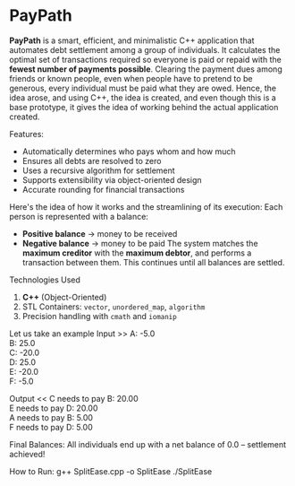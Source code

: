 # PayPath 
**PayPath** is a smart, efficient, and minimalistic C++ application that automates debt settlement among a group of individuals. It calculates the optimal set of transactions required so everyone is paid or repaid with the **fewest number of payments possible**. Clearing the payment dues among friends or known people, even when people have to pretend to be generous, every individual must be paid what they are owed. Hence, the idea arose, and using C++, the idea is created, and even though this is a base prototype, it gives the idea of working behind the actual application created.

Features:

- Automatically determines who pays whom and how much
- Ensures all debts are resolved to zero
- Uses a recursive algorithm for settlement
- Supports extensibility via object-oriented design
- Accurate rounding for financial transactions

Here's the idea of how it works and the streamlining of its execution:
Each person is represented with a balance:
- **Positive balance** → money to be received
- **Negative balance** → money to be paid
The system matches the **maximum creditor** with the **maximum debtor**, and performs a transaction between them. This continues until all balances are settled.

Technologies Used
1. **C++** (Object-Oriented)
2. STL Containers: `vector`, `unordered_map`, `algorithm`
3. Precision handling with `cmath` and `iomanip`

Let us take an example
Input >> 
A: -5.0  
B: 25.0  
C: -20.0  
D: 25.0  
E: -20.0  
F: -5.0

Output <<
C needs to pay B: 20.00  
E needs to pay D: 20.00  
A needs to pay B: 5.00  
F needs to pay D: 5.00

Final Balances:
All individuals end up with a net balance of 0.0 – settlement achieved!

How to Run: 
g++ SplitEase.cpp -o SplitEase
./SplitEase
